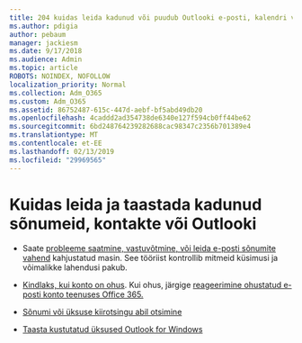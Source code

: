 ```yaml
---
title: 204 kuidas leida kadunud või puudub Outlooki e-posti, kalendri või kontaktide taastamine
ms.author: pdigia
author: pebaum
manager: jackiesm
ms.date: 9/17/2018
ms.audience: Admin
ms.topic: article
ROBOTS: NOINDEX, NOFOLLOW
localization_priority: Normal
ms.collection: Adm_O365
ms.custom: Adm_O365
ms.assetid: 86752487-615c-447d-aebf-bf5abd49db20
ms.openlocfilehash: 4caddd2ad354738de6340e127f594cb0ff44be62
ms.sourcegitcommit: 6bd248764239282688cac98347c2356b701389e4
ms.translationtype: MT
ms.contentlocale: et-EE
ms.lasthandoff: 02/13/2019
ms.locfileid: "29969565"
---
```

# <a name="how-to-find-and-recover-missing-messages-contacts-or-calendar-items-in-outlook"></a>Kuidas leida ja taastada kadunud sõnumeid, kontakte või Outlooki

- Saate [probleeme saatmine, vastuvõtmine, või leida e-posti sõnumite vahend](https://aka.ms/SaRA-OutlookSendReceive) kahjustatud masin. See tööriist kontrollib mitmeid küsimusi ja võimalikke lahendusi pakub. 
    
- [Kindlaks, kui konto on ohus](https://support.microsoft.com/help/2551603/how-to-determine-whether-your-office-365-account-has-been-compromised). Kui ohus, järgige [reageerimine ohustatud e-posti konto teenuses Office 365.](https://docs.microsoft.com/office365/enterprise/responding-to-a-compromised-email-account)
    
- [Sõnumi või üksuse kiirotsingu abil otsimine](https://support.office.com/article/69748862-5976-47b9-98e8-ed179f1b9e4d)
    
- [Taasta kustutatud üksused Outlook for Windows](https://support.office.com/article/49e81f3c-c8f4-4426-a0b9-c0fd751d48ce)
    

